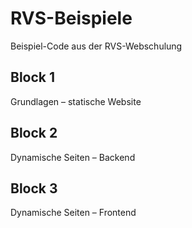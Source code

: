 # RVS-Beispiele

Beispiel-Code aus der RVS-Webschulung

## Block 1

Grundlagen – statische Website

## Block 2

Dynamische Seiten – Backend

## Block 3

Dynamische Seiten – Frontend
